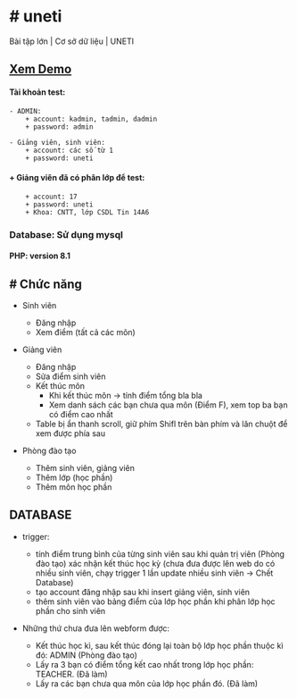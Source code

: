 # # uneti
 Bài tập lớn | Cơ sở dữ liệu | UNETI

## [Xem Demo](https://uneti.qrgiamgia.com/)

#### Tài khoản test:
    - ADMIN:
        + account: kadmin, tadmin, dadmin
        + password: admin

    - Giảng viên, sinh viên:
        + account: các số từ 1
        + password: uneti
   #### + Giảng viên đã có phân lớp để test:
        + account: 17
        + password: uneti
        + Khoa: CNTT, lớp CSDL Tin 14A6

### Database: Sử dụng mysql
#### PHP: version 8.1

## # Chức năng
+ Sinh viên
    - Đăng nhập
    - Xem điểm (tất cả các môn)

+ Giảng viên
    - Đăng nhập
    - Sửa điểm sinh viên
    - Kết thúc môn
        + Khi kết thúc môn -> tính điểm tổng bla bla
        + Xem danh sách các bạn chưa qua môn (Điểm F), xem top ba bạn có điểm cao nhất
    - Table bị ẩn thanh scroll, giữ phím Shifl trên bàn phím và lăn chuột để xem được phía sau

+ Phòng đào tạo
    - Thêm sinh viên, giảng viên
    - Thêm lớp (học phần)
    - Thêm môn học phần
    
## DATABASE
  + trigger:
    - tính điểm trung bình của từng sinh viên sau khi quản trị viên (Phòng đào tạo) xác nhận kết thúc học kỳ
        (chưa đưa được lên web do có nhiều sinh viên, chạy trigger 1 lần update nhiều sinh viên -> Chết Database)
    - tạo account đăng nhập sau khi insert giảng viên, sinh viên
    - thêm sinh viên vào bảng điểm của lớp học phần khi phân lớp học phần cho sinh viên

  + Những thứ chưa đưa lên webform được:
      - Kết thúc học kì, sau kết thúc đóng lại toàn bộ lớp học phần thuộc kì đó: ADMIN (Phòng đào tạo)
      - Lấy ra 3 bạn có điểm tổng kết cao nhất trong lớp học phần: TEACHER. (Đã làm)
      - Lấy ra các bạn chưa qua môn của lớp học phần đó. (Đã làm)

